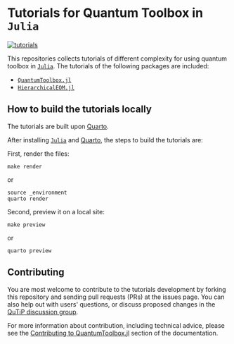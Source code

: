 # Tutorials for Quantum Toolbox in `Julia`

[![tutorials](https://img.shields.io/badge/build-tutorials-blue.svg)](https://qutip.org/qutip-julia-tutorials/)

This repositories collects tutorials of different complexity for using quantum toolbox in [`Julia`](https://julialang.org/). The tutorials of the following packages are included:

- [`QuantumToolbox.jl`](https://github.com/qutip/QuantumToolbox.jl)
- [`HierarchicalEOM.jl`](https://github.com/qutip/HierarchicalEOM.jl)

## How to build the tutorials locally

The tutorials are built upon [Quarto](https://quarto.org).

After installing [`Julia`](https://julialang.org/) and [Quarto](https://quarto.org), the steps to build the tutorials are:

First, render the files:

```shell
make render
```
or
```shell
source _environment
quarto render
```

Second, preview it on a local site:

```shell
make preview
```
or
```shell
quarto preview
```

## Contributing

You are most welcome to contribute to the tutorials development by forking this repository and sending pull requests (PRs) at the issues page. You can also help out with users' questions, or discuss proposed changes in the [QuTiP discussion group](https://groups.google.com/g/qutip).

For more information about contribution, including technical advice, please see the [Contributing to QuantumToolbox.jl](https://qutip.org/QuantumToolbox.jl/stable/resources/contributing) section of the documentation.
